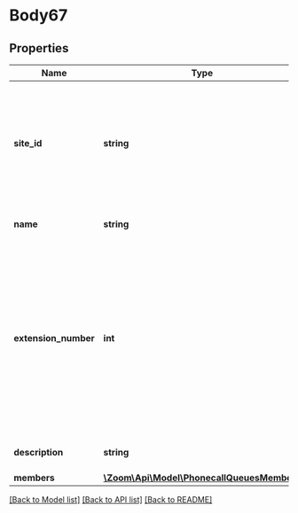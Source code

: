 # Body67

## Properties
Name | Type | Description | Notes
------------ | ------------- | ------------- | -------------
**site_id** | **string** | Required only if [multiple sites](https://support.zoom.us/hc/en-us/articles/360020809672-Managing-Multiple-Sites) have been enabled. This can be retrieved from the [List Phone Sites](https://marketplace.zoom.us/docs/api-reference/zoom-api/phone-site/listphonesites) API. | 
**name** | **string** | Name of the Call Queue. | 
**extension_number** | **int** | Phone extension number for the site.&lt;br&gt;  If a site code has been [assigned](https://support.zoom.us/hc/en-us/articles/360020809672-Managing-Multiple-Sites#h_79ca9c8f-c97b-4486-aa59-d0d9d31a525b) to the site, provide the short extension number instead of the original extension number.. | [optional] 
**description** | **string** | Description for the Call Queue. | [optional] 
**members** | [**\Zoom\Api\Model\PhonecallQueuesMembers**](PhonecallQueuesMembers.md) |  | [optional] 

[[Back to Model list]](../README.md#documentation-for-models) [[Back to API list]](../README.md#documentation-for-api-endpoints) [[Back to README]](../README.md)



